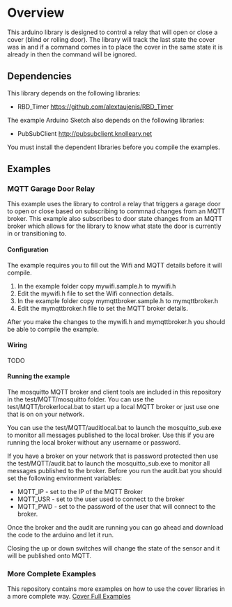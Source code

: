 # Overview
This arduino library is designed to control a relay that will open or close a cover (blind or rolling door). The library will track the last state the cover was in and if a command comes in to place the cover in the same state it is already in then the command will be ignored.

## Dependencies
This library depends on the following libraries:
* RBD_Timer https://github.com/alextaujenis/RBD_Timer

The example Arduino Sketch also depends on the following libraries:
* PubSubClient http://pubsubclient.knolleary.net

You must install the dependent libraries before you compile the examples.

## Examples
### MQTT Garage Door Relay
This example uses the library to control a relay that triggers a garage door to open or close based on subscribing to commnad changes from an MQTT broker.  This example also subscribes to door state changes from an MQTT broker which allows for the library to know what state the door is currently in or transitioning to.

#### Configuration
The example requires you to fill out the Wifi and MQTT details before it will compile.

1. In the example folder copy mywifi.sample.h to mywifi.h
2. Edit the mywifi.h file to set the Wifi connection details.
3. In the example folder copy mymqttbroker.sample.h to mymqttbroker.h
4. Edit the mymqttbroker.h file to set the MQTT broker details.

After you make the changes to the mywifi.h and mymqttbroker.h you should be able to compile the example. 

#### Wiring
TODO

#### Running the example
The mosquitto MQTT broker and client tools are included in this repository in the test/MQTT/mosquitto folder.  You can use the test/MQTT/brokerlocal.bat to start up a local MQTT broker or just use one that is on on your network. 

You can use the test/MQTT/auditlocal.bat to launch the mosquitto_sub.exe to monitor all messages published to the local broker.  Use this if you are running the local broker without any username or password.

If you have a broker on your network that is password protected then use the test/MQTT/audit.bat to launch the mosquitto_sub.exe to monitor all messages published to the broker.  Before you run the audit.bat you should set the following environment variables:
* MQTT_IP - set to the IP of the MQTT Broker
* MQTT_USR - set to the user used to connect to the broker
* MQTT_PWD - set to the password of the user that will connect to the broker.

Once the broker and the audit are running you can go ahead and download the code to the arduino and let it run.

Closing the up or down switches will change the state of the sensor and it will be published onto MQTT.


### More Complete Examples
This repository contains more examples on how to use the cover libraries in a more complete way.  [Cover Full Examples](https://github.com/mlinnen/Cover_FullExamples)



